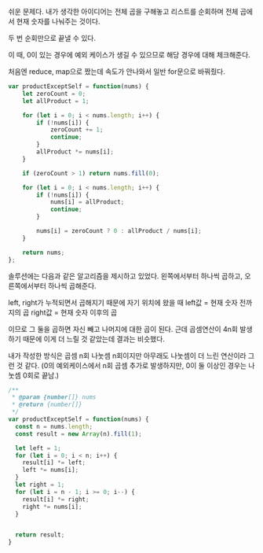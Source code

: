 
쉬운 문제다. 내가 생각한 아이디어는 전체 곱을 구해놓고 리스트를 순회하며 전체 곱에서 현재 숫자를 나눠주는 것이다.

두 번 순회만으로 끝낼 수 있다.

이 때, 0이 있는 경우에 예외 케이스가 생길 수 있으므로 해당 경우에 대해 체크해준다.

처음엔 reduce, map으로 짰는데 속도가 안나와서 일반 for문으로 바꿔줬다.

```ts
var productExceptSelf = function(nums) {
    let zeroCount = 0;
    let allProduct = 1;

    for (let i = 0; i < nums.length; i++) {
        if (!nums[i]) {
            zeroCount += 1;
            continue;
        }
        allProduct *= nums[i];
    }

    if (zeroCount > 1) return nums.fill(0);

    for (let i = 0; i < nums.length; i++) {
        if (!nums[i]) {
            nums[i] = allProduct;
            continue;
        }

        nums[i] = zeroCount ? 0 : allProduct / nums[i];
    }

    return nums;
};
```


솔루션에는 다음과 같은 알고리즘을 제시하고 있었다.
왼쪽에서부터 하나씩 곱하고, 오른쪽에서부터 하나씩 곱해준다.

left, right가 누적되면서 곱해지기 때문에 자기 위치에 왔을 때
left값 = 현재 숫자 전까지의 곱
right값 = 현재 숫자 이후의 곱

이므로 그 둘을 곱하면 자신 빼고 나머지에 대한 곱이 된다.
근데 곱셈연산이 4n회 발생하기 때문에 이게 더 느릴 것 같았는데 결과는 비슷했다.

내가 작성한 방식은 곱셈 n회 나눗셈 n회이지만 아무래도 나눗셈이 더 느린 연산이라 그런 것 같다.
(0의 예외케이스에서 n회 곱셈 추가로 발생하지만, 0이 둘 이상인 경우는 나눗셈 0회로 끝남.)


```ts
/**
 * @param {number[]} nums
 * @return {number[]}
 */
var productExceptSelf = function(nums) {
  const n = nums.length;
  const result = new Array(n).fill(1);

  let left = 1;
  for (let i = 0; i < n; i++) {
    result[i] *= left;
    left *= nums[i];
  }
  let right = 1;
  for (let i = n - 1; i >= 0; i--) {
    result[i] *= right;
    right *= nums[i];
  }


  return result;
}
```
